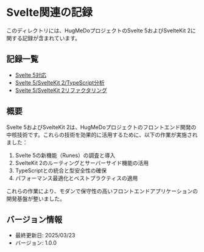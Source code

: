 # Svelte関連の記録

このディレクトリには、HugMeDoプロジェクトのSvelte 5およびSvelteKit 2に関する記録が含まれています。

## 記録一覧

- [Svelte 5対応](./project-record-02-svelte5-compliance.md)
- [Svelte 5/SvelteKit 2/TypeScript分析](./project-record-04-svelte5-sveltekit2-typescript-analysis.md)
- [Svelte 5/SvelteKit 2リファクタリング](./project-record-05-svelte5-sveltekit2-refactoring.md)

## 概要

Svelte 5およびSvelteKit 2は、HugMeDoプロジェクトのフロントエンド開発の中核技術です。これらの技術を効果的に活用するために、以下の作業が実施されました：

1. Svelte 5の新機能（Runes）の調査と導入
2. SvelteKit 2のルーティングとサーバーサイド機能の活用
3. TypeScriptとの統合と型安全性の確保
4. パフォーマンス最適化とベストプラクティスの適用

これらの作業により、モダンで保守性の高いフロントエンドアプリケーションの開発基盤が整いました。

## バージョン情報
- 最終更新日: 2025/03/23
- バージョン: 1.0.0
